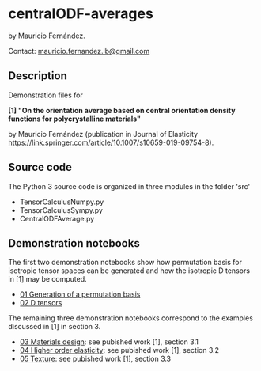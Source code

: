 # centralODF-averages

by Mauricio Fernández.

Contact: mauricio.fernandez.lb@gmail.com

## Description

Demonstration files for 

**[1] "On the orientation average based on central orientation density functions for polycrystalline materials"**

by Mauricio Fernández (publication in Journal of Elasticity https://link.springer.com/article/10.1007/s10659-019-09754-8). 

## Source code

The Python 3 source code is organized in three modules in the folder 'src'

* TensorCalculusNumpy.py
* TensorCalculusSympy.py
* CentralODFAverage.py

## Demonstration notebooks

The first two demonstration notebooks show how permutation basis for isotropic tensor spaces can be generated and how the isotropic D tensors in [1] may be computed.

* [01 Generation of a permutation basis](01_permutation_basis.ipynb)
* [02 D tensors](02_D_tensors.ipynb)

The remaining three demonstration notebooks correspond to the examples discussed in [1] in section 3.

* [03 Materials design](03_materials_design.ipynb): see pubished work [1], section 3.1
* [04 Higher order elasticity](04_higher_order_elasticity.ipynb): see pubished work [1], section 3.2
* [05 Texture](03_materials_design.ipynb): see pubished work [1], section 3.3
